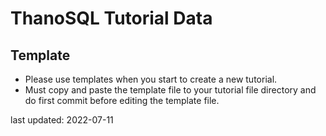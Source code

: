 # ThanoSQL Tutorial Data

## Template
* Please use templates when you start to create a new tutorial.
* Must copy and paste the template file to your tutorial file directory and do first commit before editing the template file.  



last updated: 2022-07-11
